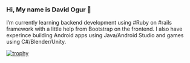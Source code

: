 ### Hi, My name is David Ogur 👋
 I’m currently learning backend development using #Ruby on #rails framework  with a little help from Bootstrap on the frontend. 
 I also have experince building Android apps using Java/Android Studio and games using C#/Blender/Unity.
 
 
 [![trophy](https://github-profile-trophy.vercel.app/?username=ogursoftware)](https://github.com/ryo-ma/github-profile-trophy)
<!--
**ogursoftware/ogursoftware** is a ✨ _special_ ✨ repository because its `README.md` (this file) appears on your GitHub profile.

Here are some ideas to get you started:


 ...
- 👯 I’m looking to collaborate on ...
- 🤔 I’m looking for help with ...
- 💬 Ask me about ...
- 📫 How to reach me: ...
- 😄 Pronouns: ...
- ⚡ Fun fact: ...
-->
